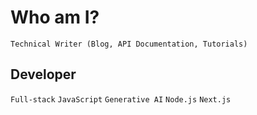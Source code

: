 # Who am I? 

`Technical Writer (Blog, API Documentation, Tutorials)` 

## Developer

`Full-stack` 
`JavaScript`
`Generative AI`
`Node.js`
`Next.js`





